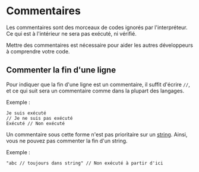 
# Commentaires

Les commentaires sont des morceaux de codes ignorés par l'interpréteur. Ce qui est à l'intérieur ne sera pas exécuté, ni vérifié.

Mettre des commentaires est nécessaire pour aider les autres développeurs à comprendre votre code.

## Commenter la fin d'une ligne

Pour indiquer que la fin d'une ligne est un commentaire, il suffit d'écrire `//`, et ce qui suit sera un commentaire comme dans la plupart des langages.

Exemple :

```skribi
Je suis exécuté
// Je ne suis pas exécuté
Exécuté // Non exécuté
```

Un commentaire sous cette forme n'est pas prioritaire sur un [string](Opérations_et_types_de_base.md). Ainsi, vous ne pouvez pas commenter la fin d'un string.

Exemple :

```skribi
"abc // toujours dans string" // Non exécuté à partir d'ici
```
